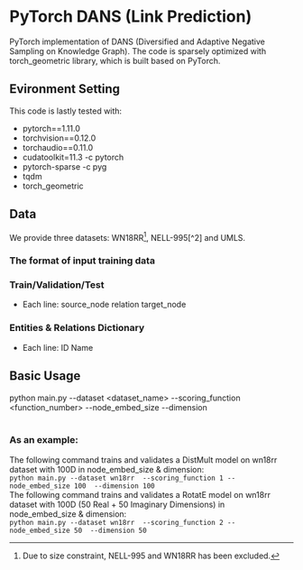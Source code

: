 # PyTorch DANS (Link Prediction)

PyTorch implementation of DANS (Diversified and Adaptive Negative Sampling
on Knowledge Graph). The code is sparsely optimized with torch_geometric library, which is built based on PyTorch.

## Evironment Setting
This code is lastly tested with:
* pytorch==1.11.0
* torchvision==0.12.0
* torchaudio==0.11.0 
* cudatoolkit=11.3 -c pytorch
* pytorch-sparse -c pyg
* tqdm
* torch_geometric

## Data
We provide three datasets: WN18RR[^1], NELL-995[^2] and UMLS.

### The format of input training data
### Train/Validation/Test 
* Each line: source_node relation target_node

### Entities & Relations Dictionary
* Each line: ID Name

## Basic Usage
python main.py --dataset <dataset_name> --scoring_function <function_number> --node_embed_size <D> --dimension <D> <br /><br />
### As an example:
The following command trains and validates a DistMult model on wn18rr dataset with 100D in node_embed_size & dimension:<br />
``python main.py --dataset wn18rr 
--scoring_function 1
--node_embed_size 100 
--dimension 100``
<br />The following command trains and validates a RotatE model on wn18rr dataset with 100D (50 Real + 50 Imaginary Dimensions) in node_embed_size & dimension:<br />
``python main.py --dataset wn18rr 
--scoring_function 2
--node_embed_size 50 
--dimension 50``<br />

[^1]: Due to size constraint, NELL-995 and WN18RR has been excluded.

